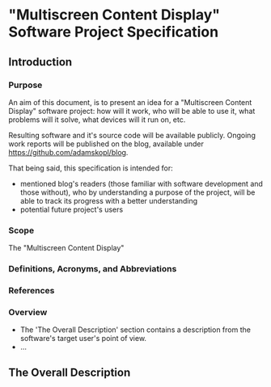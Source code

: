# "Multiscreen Content Display" Software Project Specification
## Introduction
### Purpose

An aim of this document, is to present an idea for a "Multiscreen Content
Display" software project: how will it work, who will be able to use it, what
problems will it solve, what devices will it run on, etc.

Resulting software and it's source code will be available publicly. Ongoing work
reports will be published on the blog, available under
https://github.com/adamskopl/blog.

That being said, this specification is intended for:
- mentioned blog's readers (those familiar with software development and those
  without), who by understanding a purpose of the project, will be able to track
  its progress with a better understanding
- potential future project's users

### Scope

The "Multiscreen Content Display" 

### Definitions, Acronyms, and Abbreviations
### References
### Overview

- The 'The Overall Description' section contains a description from the software's
  target user's point of view. 
- ... 

## The Overall Description

